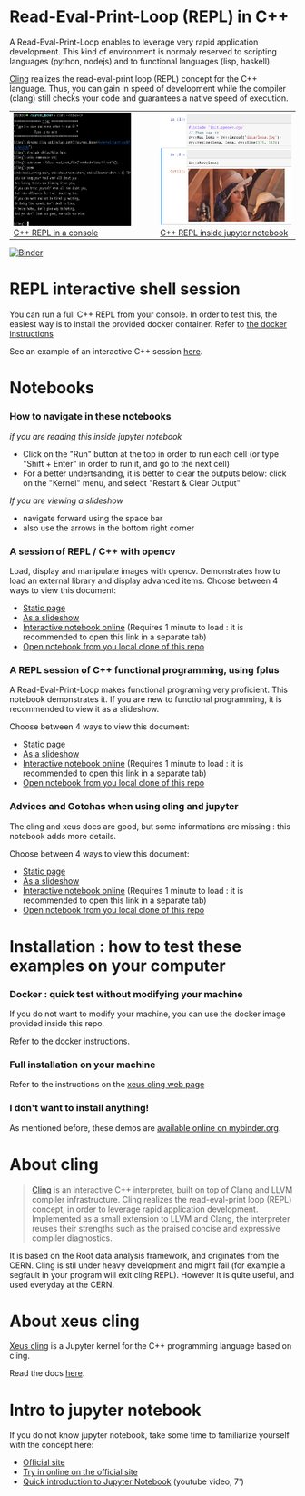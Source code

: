 # Read-Eval-Print-Loop (REPL) in C++

A Read-Eval-Print-Loop enables to leverage very rapid application development.
This kind of environment is normaly reserved to scripting languages (python, nodejs)
and to functional languages (lisp, haskell).

[Cling](https://github.com/root-project/cling) realizes the read-eval-print loop (REPL) concept for the C++ language.
Thus, you can gain in speed of development while the compiler (clang) still checks your code and guarantees a native speed of execution.


<table>
<tr>
  <td>
    <a href="images/shell_example.png" target="_blank">
      <img src="images/shell_example.png" height="200" alt="REPL in the console" />
      C++ REPL in a console
    </a>
  </td>
  <td>
    &nbsp;&nbsp;&nbsp;
    &nbsp;&nbsp;&nbsp;
    &nbsp;&nbsp;&nbsp;
  </td>
  <td>
    <a href="images/opencv_example.png" target="_blank">
      <img src="images/opencv_example.png" height="200" alt="REPL in the jupyter notebook" />
      C++ REPL inside jupyter notebook
    </a>
  </td>
</tr>
</table>


[![Binder](https://mybinder.org/badge_logo.svg)](https://mybinder.org/v2/gh/pthom/Cling_Repl_Demo/master?filepath=notebooks%2F)


# REPL interactive shell session

You can run a full C++ REPL from your console. In order to test this, the easiest way is to install
the provided docker container. Refer to [the docker instructions](parts/docker.md.html)

See an example of an interactive C++ session [here](Shell_Functional_REPL.md.html).

# Notebooks
### How to navigate in these notebooks

*if you are reading this inside jupyter notebook*
* Click on the "Run" button at the top in order to run each cell (or type "Shift + Enter" in order to run it, and go to the next cell)
* For a better undertsanding, it is better to clear the outputs below: click on the "Kernel" menu, and select "Restart & Clear Output"


*If you are viewing a slideshow*
* navigate forward using the space bar
* also use the arrows in the bottom right corner

### A session of REPL / C++ with opencv

Load, display and manipulate images with opencv. Demonstrates how to load an external library and display advanced items.
Choose between 4 ways to view this document:
* <a href="../../notebooks/1_opencv_example.html" target="_blank">Static page</a>
* <a href="../../notebooks/1_opencv_example.slides.html" target="_blank">As a slideshow</a>
* <a href="https://mybinder.org/v2/gh/pthom/Cling_Repl_Demo/master?filepath=notebooks%2F1_opencv_example.ipynb"
  target="_blank">Interactive notebook online</a>
  (Requires 1 minute to load : it is recommended to open this link in a separate tab)
* <a href="http://localhost:8888/notebooks/1_opencv_example.ipynb" target="_blank">Open notebook from you local clone of this repo</a>

### A REPL session of C++ functional programming, using fplus

A Read-Eval-Print-Loop makes functional programing very proficient. This notebook demonstrates it. If you are new to functional programming, it is recommended to view it as a slideshow.

Choose between 4 ways to view this document:
* <a href="../../notebooks/2_Functional_REPL.html" target="_blank">Static page</a>
* <a href="../../notebooks/2_Functional_REPL.slides.html" target="_blank">As a slideshow</a>
* <a href="https://mybinder.org/v2/gh/pthom/Cling_Repl_Demo/master?filepath=notebooks%2F2_Functional_REPL.ipynb"
  target="_blank">Interactive notebook online</a>
  (Requires 1 minute to load : it is recommended to open this link in a separate tab)
* <a href="http://localhost:8888/notebooks/2_Functional_REPL.ipynb" target="_blank">Open notebook from you local clone of this repo</a>

### Advices and Gotchas when using cling and jupyter

The cling and xeus docs are good, but some informations are missing : this notebook adds more details.

Choose between 4 ways to view this document:
* <a href="../../notebooks/3_Advices_And_Gotchas.html" target="_blank">Static page</a>
* <a href="../../notebooks/3_Advices_And_Gotchas.slides.html" target="_blank">As a slideshow</a>
* <a href="https://mybinder.org/v2/gh/pthom/Cling_Repl_Demo/master?filepath=notebooks%2F3_Advices_And_Gotchas.ipynb"
  target="_blank">Interactive notebook online</a>
  (Requires 1 minute to load : it is recommended to open this link in a separate tab)
* <a href="http://localhost:8888/notebooks/3_Advices_And_Gotchas.ipynb" target="_blank">Open notebook from you local clone of this repo</a>

# Installation : how to test these examples on your computer

### Docker : quick test without modifying your machine
If you do not want to modify your machine, you can use the docker image provided inside this repo.

Refer to [the docker instructions](part/docker.html).

### Full installation on your machine
Refer to the instructions on the [xeus cling web page](https://github.com/QuantStack/xeus-cling)

### I don't want to install anything!

As mentioned before, these demos are [available online on mybinder.org](https://mybinder.org/v2/gh/pthom/Cling_Repl_Demo/master?filepath=examples%2Fnotebooks%2F).
# About cling

> [Cling](https://github.com/root-project/cling) is an interactive C++ interpreter, built on top of Clang and LLVM compiler infrastructure. Cling realizes the read-eval-print loop (REPL) concept, in order to leverage rapid application development. Implemented as a small extension to LLVM and Clang, the interpreter reuses their strengths such as the praised concise and expressive compiler diagnostics.

It is based on the Root data analysis framework, and originates from the CERN. Cling is stil under heavy development and might fail (for example a segfault in your program will exit cling REPL). However it is quite useful, and used everyday at the CERN.
# About xeus cling

[Xeus cling](https://github.com/QuantStack/xeus-cling) is a Jupyter kernel for the C++ programming language based on cling.

Read the docs [here](https://xeus-cling.readthedocs.io/en/latest/).
# Intro to jupyter notebook

If you do not know jupyter notebook, take some time to familiarize yourself with the concept here:
* [Official site](http://jupyter.org/)
* [Try in online on the official site](http://jupyter.org/try)
* [Quick introduction to Jupyter Notebook](https://www.youtube.com/watch?v=jZ952vChhuI) (youtube video, 7')

